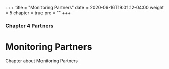 +++
title = "Monitoring Partners"
date = 2020-06-16T19:01:12-04:00
weight = 5
chapter = true
pre = "<b></b>"
+++

### Chapter 4 Partners

# Monitoring Partners

Chapter about Monitoring Partners
